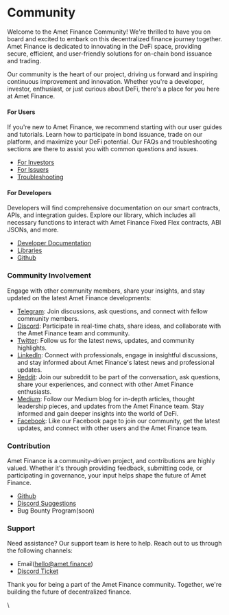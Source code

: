 # Community

Welcome to the Amet Finance Community! We're thrilled to have you on board and excited to embark on this decentralized finance journey together. Amet Finance is dedicated to innovating in the DeFi space, providing secure, efficient, and user-friendly solutions for on-chain bond issuance and trading.



Our community is the heart of our project, driving us forward and inspiring continuous improvement and innovation. Whether you're a developer, investor, enthusiast, or just curious about DeFi, there's a place for you here at Amet Finance.

#### For Users

If you're new to Amet Finance, we recommend starting with our user guides and tutorials. Learn how to participate in bond issuance, trade on our platform, and maximize your DeFi potential. Our FAQs and troubleshooting sections are there to assist you with common questions and issues.

* [For Investors](../fixed-flex/for-investors/)
* [For Issuers](../fixed-flex/for-issuers/)
* [Troubleshooting](https://discord.gg/wdFEyAeWku)

#### For Developers

Developers will find comprehensive documentation on our smart contracts, APIs, and integration guides. Explore our library, which includes all necessary functions to interact with Amet Finance Fixed Flex contracts, ABI JSONs, and more.

* [Developer Documentation](technical-documentation/)
* [Libraries](technical-documentation/libraries.md)
* [Github](https://github.com/Amet-Finance)

### Community Involvement

Engage with other community members, share your insights, and stay updated on the latest Amet Finance developments:

* [Telegram](https://t.me/amet\_finance): Join discussions, ask questions, and connect with fellow community members.
* [Discord](https://discord.gg/JxWpBGP8vz): Participate in real-time chats, share ideas, and collaborate with the Amet Finance team and community.
* [Twitter](https://twitter.com/amet\_finance): Follow us for the latest news, updates, and community highlights.
* [LinkedIn](https://www.linkedin.com/company/amet-finance): Connect with professionals, engage in insightful discussions, and stay informed about Amet Finance's latest news and professional updates.
* [Reddit](https://www.reddit.com/r/Amet\_Finance/): Join our subreddit to be part of the conversation, ask questions, share your experiences, and connect with other Amet Finance enthusiasts.
* [Medium](https://medium.com/@amet-finance): Follow our Medium blog for in-depth articles, thought leadership pieces, and updates from the Amet Finance team. Stay informed and gain deeper insights into the world of DeFi.
*   [Facebook](https://www.facebook.com/people/Amet-Finance/61552721081613/): Like our Facebook page to join our community, get the latest updates, and connect with other users and the Amet Finance team.



### Contribution

Amet Finance is a community-driven project, and contributions are highly valued. Whether it's through providing feedback, submitting code, or participating in governance, your input helps shape the future of Amet Finance.

* [Github](https://github.com/Amet-Finance)
* [Discord Suggestions](https://discord.gg/HXkTHxX3pZ)
* Bug Bounty Program(soon)

### Support

Need assistance? Our support team is here to help. Reach out to us through the following channels:

* Email(hello@amet.finance)
* [Discord Ticket](https://discord.gg/gcyZddv8Dj)

Thank you for being a part of the Amet Finance community. Together, we're building the future of decentralized finance.

\
